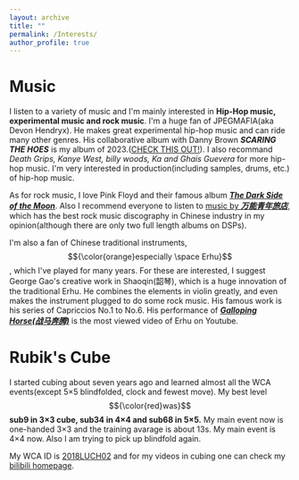 ```yaml
---
layout: archive
title: ""
permalink: /Interests/
author_profile: true
---
```



Music
======

I listen to a variety of music and I'm mainly interested in **Hip-Hop music, experimental music and rock music**. I'm a huge fan of JPEGMAFIA(aka Devon Hendryx). He makes great experimental hip-hop music and can ride many other genres. His collaborative album with Danny Brown ***SCARING THE HOES*** is my album of 2023.([CHECK THIS OUT!](https://www.bilibili.com/video/BV1Mb421b7is/?spm_id_from=333.337.search-card.all.click&vd_source=99b39d3f5c3e4d73041e7a35c1928804)). I also recommand _Death Grips, Kanye West, billy woods, Ka and Ghais Guevera_ for more hip-hop music. I'm very interested in production(including samples, drums, etc.) of hip-hop music.

As for rock music, I love Pink Floyd and their famous album [***The Dark Side of the Moon***](https://www.bilibili.com/video/BV1Du411Q7dJ/?spm_id_from=333.337.search-card.all.click). Also I recommend everyone to listen to [music by ***万能青年旅店***](https://www.bilibili.com/video/BV1yF4m1M7cV/?spm_id_from=333.337.search-card.all.click&vd_source=99b39d3f5c3e4d73041e7a35c1928804), which has the best rock music discography in Chinese industry in my opinion(although there are only two full length albums on DSPs).

I'm also a fan of Chinese traditional instruments, $${\color{orange}especially \space Erhu}$$, which I've played for many years. For these are interested, I suggest George Gao's creative work in Shaoqin(韶琴), which is a huge innovation of the traditional Erhu. He combines the elements in violin greatly, and even makes the instrument plugged to do some rock music. His famous work is his series of Capriccios No.1 to No.6.
His performance of [***Galloping Horse(战马奔腾)***](https://www.bilibili.com/video/BV1ot411r7Lg/?spm_id_from=333.337.search-card.all.click) is the most viewed video of Erhu on Youtube.

Rubik's Cube
======
I started cubing about seven years ago and learned almost all the WCA events(except 5×5 blindfolded, clock and fewest move). My best level $${\color{red}was}$$ **sub9 in 3×3 cube, sub34 in 4×4 and sub68 in 5×5.** My main event now is one-handed 3×3 and the training avarage is about 13s. My main event is 4×4 now. Also I am trying to pick up blindfold again.

My WCA ID is [2018LUCH02](https://cubing.com/results/person/2018LUCH02) and for my videos in cubing one can check my [bilibili homepage](https://space.bilibili.com/352062828?spm_id_from=333.1007.0.0).
